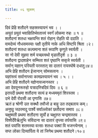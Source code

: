 ```yaml
---
title: ०६ सूक्तम्

---
```

दिवं प्रेहि शतौदने सहस्रस्यायनं भव । ।  
अयुतं प्रयुतं भवाक्षितिर्भवतात्त्वं स्वर्गं लोकमा रुहः ॥ १ ॥  
शतौदनां शतधा भक्षयन्ति शतं रोहान् रोहति यो ददाति ।  
वामदेव्यं नौधसमस्याः पक्षौ तृतीये नाके अधि विष्टपि श्रिता ।२।  
शतौदनां शतधा कल्पमाना शतं रूपाणि कृणुते स्वर्यती ।  
सा नो देवी सुहवा शर्म यच्छत्वथो मृडातीदृशे ॥ ३ ॥  
शतौदना द्वादशाहेन सम्मिता शतं पृष्ठानि ससृजे स्वर्यती ।  
सर्वान् यज्ञान् परियती परस्तात् सा दातारं रायस्पोषे दधातु॥४॥  
अभि प्रेहि शतौदन ईजानान् सोमसत्वनः ।  
यज्ञांस्त्वं सर्वानाप्त्वा कामप्रस्यायनं भव । ५ । ।  
अभि प्रेहि शतौदने यज्ञेनायज्वनस्तर ।  
आा देवयूनरूरुहो यत्रादस्त्रिदिवं दिवः ॥ ६ ॥  
इरापदी प्रथमा शतौदना सत्यं ह मध्यममृतं शिरस्तव ।  
उभे देवी रोदसी आ पृणासि ॥७॥  
ऋतं ह श्रोणी उत सक्थौ तवौजो ह बाहू उत तद्बलाय कम्।  
अनुष्ठु जठरमादु पार्श्वे सर्वाल्लोकां छतौदना समाप ॥८॥  
चक्षुष्मती प्रथमा शतौदना सूर्यो ह चक्षुरुत चन्द्रमास्तव ।  
विश्वैर्देवैर्ऋतुभिः संविदाना सा दातारं तृप्त्या तर्पयासि ॥९॥  
शतं पयांसि शतमस्या वत्साः शतधा पक्वां वि भजन्त्येनाम् ।  
सप्त लोका दिव्यार्पिता ये तां जिगेथ प्रथमा शतौदने।१०॥  
  